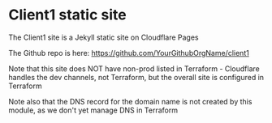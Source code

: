Client1 static site
====================

The Client1 site is a Jekyll static site on Cloudflare Pages

The Github repo is here: https://github.com/YourGithubOrgName/client1

Note that this site does NOT have non-prod listed in Terraform - Cloudflare handles the dev channels, not Terraform, but the overall site is configured in Terraform

Note also that the DNS record for the domain name is not created by this module, as we don't yet manage DNS in Terraform
